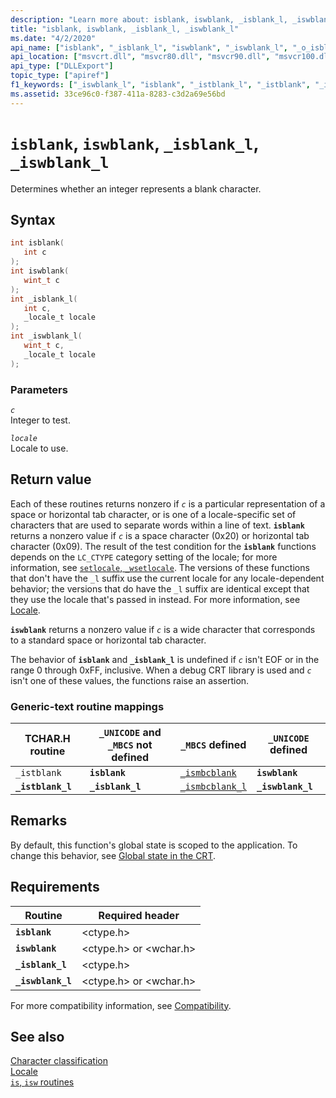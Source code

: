 ```yaml
---
description: "Learn more about: isblank, iswblank, _isblank_l, _iswblank_l"
title: "isblank, iswblank, _isblank_l, _iswblank_l"
ms.date: "4/2/2020"
api_name: ["isblank", "_isblank_l", "iswblank", "_iswblank_l", "_o_isblank", "_o_iswblank"]
api_location: ["msvcrt.dll", "msvcr80.dll", "msvcr90.dll", "msvcr100.dll", "msvcr100_clr0400.dll", "msvcr110.dll", "msvcr110_clr0400.dll", "msvcr120.dll", "msvcr120_clr0400.dll", "ucrtbase.dll", "api-ms-win-crt-string-l1-1-0.dll", "api-ms-win-crt-private-l1-1-0.dll"]
api_type: ["DLLExport"]
topic_type: ["apiref"]
f1_keywords: ["_iswblank_l", "isblank", "_istblank_l", "_istblank", "_isblank_l", "iswblank"]
ms.assetid: 33ce96c0-f387-411a-8283-c3d2a69e56bd
---
```

# `isblank`, `iswblank`, `_isblank_l`, `_iswblank_l`

Determines whether an integer represents a blank character.

## Syntax

```C
int isblank(
   int c
);
int iswblank(
   wint_t c
);
int _isblank_l(
   int c,
   _locale_t locale
);
int _iswblank_l(
   wint_t c,
   _locale_t locale
);
```

### Parameters

*`c`*\
Integer to test.

*`locale`*\
Locale to use.

## Return value

Each of these routines returns nonzero if *`c`* is a particular representation of a space or horizontal tab character, or is one of a locale-specific set of characters that are used to separate words within a line of text. **`isblank`** returns a nonzero value if *`c`* is a space character (0x20) or horizontal tab character (0x09). The result of the test condition for the **`isblank`** functions depends on the `LC_CTYPE` category setting of the locale; for more information, see [`setlocale`, `_wsetlocale`](setlocale-wsetlocale.md). The versions of these functions that don't have the `_l` suffix use the current locale for any locale-dependent behavior; the versions that do have the `_l` suffix are identical except that they use the locale that's passed in instead. For more information, see [Locale](../locale.md).

**`iswblank`** returns a nonzero value if *`c`* is a wide character that corresponds to a standard space or horizontal tab character.

The behavior of **`isblank`** and **`_isblank_l`** is undefined if *`c`* isn't EOF or in the range 0 through 0xFF, inclusive. When a debug CRT library is used and *`c`* isn't one of these values, the functions raise an assertion.

### Generic-text routine mappings

| TCHAR.H routine | `_UNICODE` and `_MBCS` not defined | `_MBCS` defined | `_UNICODE` defined |
|---|---|---|---|
| `_istblank` | **`isblank`** | [`_ismbcblank`](ismbcgraph-functions.md) | **`iswblank`** |
| **`_istblank_l`** | **`_isblank_l`** | [`_ismbcblank_l`](ismbcgraph-functions.md) | **`_iswblank_l`** |

## Remarks

By default, this function's global state is scoped to the application. To change this behavior, see [Global state in the CRT](../global-state.md).

## Requirements

| Routine | Required header |
|---|---|
| **`isblank`** | \<ctype.h> |
| **`iswblank`** | \<ctype.h> or \<wchar.h> |
| **`_isblank_l`** | \<ctype.h> |
| **`_iswblank_l`** | \<ctype.h> or \<wchar.h> |

For more compatibility information, see [Compatibility](../compatibility.md).

## See also

[Character classification](../character-classification.md)\
[Locale](../locale.md)\
[`is`, `isw` routines](../is-isw-routines.md)
